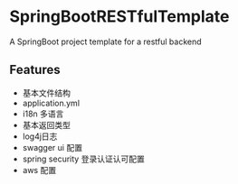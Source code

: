 # SpringBootRESTfulTemplate
A SpringBoot project template for a restful backend

## Features
- 基本文件结构
- application.yml
- i18n 多语言
- 基本返回类型
- log4j日志
- swagger ui 配置
- spring security 登录认证认可配置
- aws 配置
